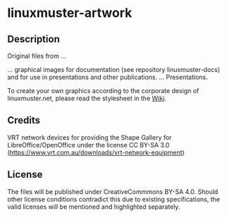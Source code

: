 # linuxmuster-artwork

## Description

Original files from ...

... graphical images for documentation (see repository linuxmuster-docs) and for use in presentations and other publications.
... Presentations.

To create your own graphics according to the corporate design of linuxmuster.net, please read the stylesheet in the [Wiki](https://github.com/linuxmuster/linuxmuster-artwork/wiki/Home/_edit#welcome-to-the-linuxmuster-artwork-wiki).

## Credits

VRT network devices for providing the Shape Gallery for LibreOffice/OpenOffice under the license CC BY-SA 3.0
(https://www.vrt.com.au/downloads/vrt-network-equipment) 

## License

The files will be published under CreativeCommmons BY-SA 4.0. 
Should other license conditions contradict this due to existing specifications, the valid licenses will be mentioned and highlighted separately.
